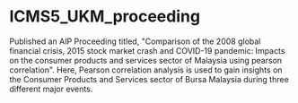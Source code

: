 # ICMS5_UKM_proceeding
Published an AIP Proceeding titled, "Comparison of the 2008 global financial crisis, 2015 stock market crash and COVID-19 pandemic: Impacts on the consumer products and services sector of Malaysia using pearson correlation".
Here, Pearson correlation analysis is used to gain insights on the Consumer Products and Services sector of Bursa Malaysia during three different major events. 
